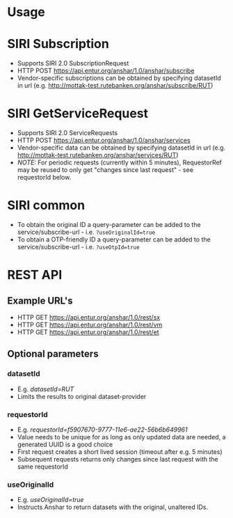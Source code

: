 # Usage

# SIRI Subscription
- Supports SIRI 2.0 SubscriptionRequest
- HTTP POST https://api.entur.org/anshar/1.0/anshar/subscribe
- Vendor-specific subscriptions can be obtained by specifying datasetId in url (e.g. http://mottak-test.rutebanken.org/anshar/subscribe/RUT) 
 
# SIRI GetServiceRequest
- Supports SIRI 2.0 ServiceRequests
- HTTP POST https://api.entur.org/anshar/1.0/anshar/services
- Vendor-specific data can be obtained by specifying datasetId in url (e.g. http://mottak-test.rutebanken.org/anshar/services/RUT)
- *NOTE:* For periodic requests (currently within 5 minutes), RequestorRef may be reused to only get "changes since last request" - see requestorId below.

# SIRI common
- To obtain the original ID a query-parameter can be added to the service/subscribe-url - i.e. `?useOriginalId=true`
- To obtain a OTP-friendly ID a query-parameter can be added to the service/subscribe-url - i.e. `?useOtpId=true`


# REST API

## Example URL's
- HTTP GET https://api.entur.org/anshar/1.0/rest/sx
- HTTP GET https://api.entur.org/anshar/1.0/rest/vm
- HTTP GET https://api.entur.org/anshar/1.0/rest/et

## Optional parameters

### datasetId
- E.g. _datasetId=RUT_
- Limits the results to original dataset-provider

### requestorId
- E.g. _requestorId=f5907670-9777-11e6-ae22-56b6b649961_
- Value needs to be unique for as long as only updated data are needed, a generated UUID is a good choice
- First request creates a short lived session (timeout after e.g. 5 minutes)
- Subsequent requests returns only changes since last request with the same requestorId

### useOriginalId
- E.g. _useOriginalId=true_
- Instructs Anshar to return datasets with the original, unaltered IDs.